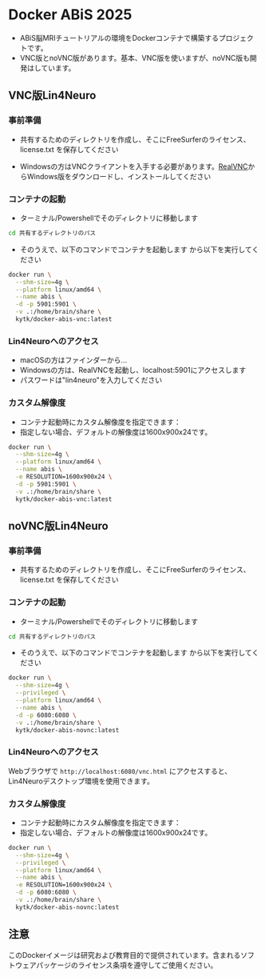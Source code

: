 # Docker ABiS 2025

- ABiS脳MRIチュートリアルの環境をDockerコンテナで構築するプロジェクトです。
- VNC版とnoVNC版があります。基本、VNC版を使いますが、noVNC版も開発はしています。

## VNC版Lin4Neuro

### 事前準備

- 共有するためのディレクトリを作成し、そこにFreeSurferのライセンス、license.txt を保存してください

- Windowsの方はVNCクライアントを入手する必要があります。[RealVNC](https://www.realvnc.com/en/connect/download/viewer/)からWindows版をダウンロードし、インストールしてください

### コンテナの起動
- ターミナル/Powershellでそのディレクトリに移動します

```bash
cd 共有するディレクトリのパス
```

- そのうえで、以下のコマンドでコンテナを起動します
から以下を実行してください

```bash
docker run \
  --shm-size=4g \
  --platform linux/amd64 \
  --name abis \
  -d -p 5901:5901 \
  -v .:/home/brain/share \
  kytk/docker-abis-vnc:latest
```

### Lin4Neuroへのアクセス

- macOSの方はファインダーから...
- Windowsの方は、RealVNCを起動し、localhost:5901にアクセスします
- パスワードは"lin4neuro"を入力してください

### カスタム解像度

- コンテナ起動時にカスタム解像度を指定できます：
- 指定しない場合、デフォルトの解像度は1600x900x24です。

```bash
docker run \
  --shm-size=4g \
  --platform linux/amd64 \
  --name abis \
  -e RESOLUTION=1600x900x24 \
  -d -p 5901:5901 \
  -v .:/home/brain/share \
  kytk/docker-abis-vnc:latest
```




## noVNC版Lin4Neuro

### 事前準備

- 共有するためのディレクトリを作成し、そこにFreeSurferのライセンス、license.txt を保存してください

### コンテナの起動
- ターミナル/Powershellでそのディレクトリに移動します

```bash
cd 共有するディレクトリのパス
```

- そのうえで、以下のコマンドでコンテナを起動します
から以下を実行してください

```bash
docker run \
  --shm-size=4g \
  --privileged \
  --platform linux/amd64 \
  --name abis \
  -d -p 6080:6080 \
  -v .:/home/brain/share \
  kytk/docker-abis-novnc:latest
```

### Lin4Neuroへのアクセス

Webブラウザで `http://localhost:6080/vnc.html` にアクセスすると、Lin4Neuroデスクトップ環境を使用できます。

### カスタム解像度

- コンテナ起動時にカスタム解像度を指定できます：
- 指定しない場合、デフォルトの解像度は1600x900x24です。

```bash
docker run \
  --shm-size=4g \
  --privileged \
  --platform linux/amd64 \
  --name abis \
  -e RESOLUTION=1600x900x24 \
  -d -p 6080:6080 \
  -v .:/home/brain/share \
  kytk/docker-abis-novnc:latest
```



## 注意

このDockerイメージは研究および教育目的で提供されています。含まれるソフトウェアパッケージのライセンス条項を遵守してご使用ください。
